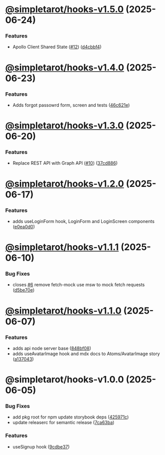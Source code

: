 # [@simpletarot/hooks-v1.5.0](https://github.com/avacollins/simple-tarot/compare/@simpletarot/hooks-v1.4.0...@simpletarot/hooks-v1.5.0) (2025-06-24)


### Features

* Apollo Client Shared State ([#12](https://github.com/avacollins/simple-tarot/issues/12)) ([d4cbbf4](https://github.com/avacollins/simple-tarot/commit/d4cbbf414dbf4afc7aa77c1485bddc58e610af5d))

# [@simpletarot/hooks-v1.4.0](https://github.com/avacollins/simple-tarot/compare/@simpletarot/hooks-v1.3.0...@simpletarot/hooks-v1.4.0) (2025-06-23)


### Features

* Adds forgot passowrd form, screen and tests ([46c621e](https://github.com/avacollins/simple-tarot/commit/46c621e0c8f01666a36903d5d3597e7dac592583))

# [@simpletarot/hooks-v1.3.0](https://github.com/avacollins/simple-tarot/compare/@simpletarot/hooks-v1.2.0...@simpletarot/hooks-v1.3.0) (2025-06-20)


### Features

* Replace REST API with Graph API ([#10](https://github.com/avacollins/simple-tarot/issues/10)) ([37cd886](https://github.com/avacollins/simple-tarot/commit/37cd88687799fc4944c97a28775547af19f00130))

# [@simpletarot/hooks-v1.2.0](https://github.com/avacollins/simple-tarot/compare/@simpletarot/hooks-v1.1.1...@simpletarot/hooks-v1.2.0) (2025-06-17)


### Features

* adds useLoginForm hook, LoginForm and LoginScreen components ([e0ea0d0](https://github.com/avacollins/simple-tarot/commit/e0ea0d021b7337ccc5802b721bbe2a658df6294f))

# [@simpletarot/hooks-v1.1.1](https://github.com/avacollins/simple-tarot/compare/@simpletarot/hooks-v1.1.0...@simpletarot/hooks-v1.1.1) (2025-06-10)


### Bug Fixes

* closes [#6](https://github.com/avacollins/simple-tarot/issues/6) remove fetch-mock use msw to mock fetch requests ([d5be70e](https://github.com/avacollins/simple-tarot/commit/d5be70ea44a6a7d7861f98b39ba166a975c71e74))

# [@simpletarot/hooks-v1.1.0](https://github.com/avacollins/simple-tarot/compare/@simpletarot/hooks-v1.0.0...@simpletarot/hooks-v1.1.0) (2025-06-07)


### Features

* adds api node server base ([848bf08](https://github.com/avacollins/simple-tarot/commit/848bf08c6b5cfa1d3c9deafcccc8cffd27abcdc3))
* adds useAvatarImage hook and mdx docs  to Atoms/AvatarImage story ([a137043](https://github.com/avacollins/simple-tarot/commit/a137043c5c29d315d99bb46a1f10af4244d392de))

# @simpletarot/hooks-v1.0.0 (2025-06-05)


### Bug Fixes

* add pkg root for npm update storybook deps ([425971c](https://github.com/avacollins/simple-tarot/commit/425971c9593aed03b50a0ffa5adaea6361bc746a))
* update releaserc for semantic release ([7ca63ba](https://github.com/avacollins/simple-tarot/commit/7ca63ba9ef72f2db5b0791ce459f1398d90d0e21))


### Features

* useSignup hook ([9cdbe37](https://github.com/avacollins/simple-tarot/commit/9cdbe376c80eb00bd0ef595f851a72d9dfbb7304))
